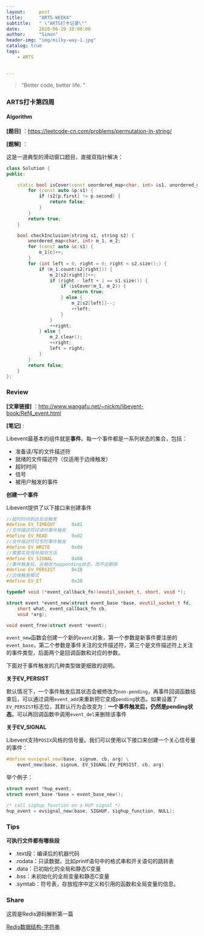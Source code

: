 ```yaml
---
layout:     post
title:      "ARTS-WEEK4"
subtitle:   " \"ARTS打卡记录\""
date:       2020-06-20 18:00:00
author:     "Simon"
header-img: "img/milky-way-1.jpg"
catalog: true
tags:
    - ARTS


---
```


> “Better code, better life. ”

### ARTS打卡第四周

#### Algorithm

**[题目]** ：https://leetcode-cn.com/problems/permutation-in-string/

**[题解]** ：

这是一道典型的滑动窗口题目，直接双指针解决：

```c++
class Solution {
public:

    static bool isCover(const unordered_map<char, int> &s1, unordered_map<char, int> &s2) {
        for (const auto &p:s1) {
            if (s2[p.first] != p.second) {
                return false;
            }
        }
        return true;
    }

    bool checkInclusion(string s1, string s2) {
        unordered_map<char, int> m_1, m_2;
        for (const auto &c:s1) {
            m_1[c]++;
        }
        for (int left = 0, right = 0; right < s2.size();) {
            if (m_1.count(s2[right])) {
                m_2[s2[right]]++;
                if (right - left + 1 == s1.size()) {
                    if (isCover(m_1, m_2)) {
                        return true;
                    } else {
                        m_2[s2[left]]--;
                        ++left;
                    }
                }
                ++right;
            } else {
                m_2.clear();
                ++right;
                left = right;
            }
        }
        return false;
    }
};

```

### Review

**[文章链接]** ：http://www.wangafu.net/~nickm/libevent-book/Ref4_event.html

**[笔记]** :

Libevent最基本的组件就是**事件**。每一个事件都是一系列状态的集合，包括：

* 准备读/写的文件描述符
* 就绪的文件描述符（仅适用于边缘触发）
* 超时时间
* 信号
* 被用户触发的事件

**创建一个事件**

Libevent提供了以下接口来创建事件

```c++
//超时时间到达后会触发
#define EV_TIMEOUT      0x01
//文件描述符可读时事件触发
#define EV_READ         0x02
//文件描述符可写时事件触发
#define EV_WRITE        0x04
//需要实现信号探测方法
#define EV_SIGNAL       0x08
//事件触发后，会被改为appending状态，而不会删除
#define EV_PERSIST      0x10
//边缘触发模式
#define EV_ET           0x20

typedef void (*event_callback_fn)(evutil_socket_t, short, void *);

struct event *event_new(struct event_base *base, evutil_socket_t fd,
    short what, event_callback_fn cb,
    void *arg);

void event_free(struct event *event);
```

`event_new`函数会创建一个新的`event`对象，第一个参数是新事件要注册的`event_base`，第二个参数是事件关注的文件描述符，第三个是文件描述符上关注的事件类型，后面两个是回调函数和对应的参数。

下面对于事件触发的几种类型做更细致的说明。

**关于EV_PERSIST**

默认情况下，一个事件触发后其状态会被修改为`non-pending`，再事件回调函数结束后，可以通过调用`event_add`来重新把它变成`pending`状态。如果设置了`EV_PERSIST`标志位，其默认行为会改变为：**一个事件触发后，仍然是pending状态**。可以再回调函数中调用`event_del`来删除该事件

**关于EV_SIGNAL**

Libevent支持`POSIX`风格的信号量。我们可以使用以下接口来创建一个关心信号量的事件：

```c++
#define evsignal_new(base, signum, cb, arg) \
    event_new(base, signum, EV_SIGNAL|EV_PERSIST, cb, arg)
```

举个例子：

```c++
struct event *hup_event;
struct event_base *base = event_base_new();

/* call sighup_function on a HUP signal */
hup_event = evsignal_new(base, SIGHUP, sighup_function, NULL);
```



### Tips

**可执行文件都有哪些段**

* .text段：编译后的机器代码
* .rodata：只读数据，比如printf语句中的格式串和开关语句的跳转表
* .data：已初始化的全局和静态C变量
* .bss：未初始化的全局变量和静态C变量
* .symtab：符号表，存放程序中定义和引用的函数和全局变量的信息。

### Share

这周是Redis源码解析第一篇

[Redis数据结构-字符串](https://simonzgx.github.io/2020/06/21/Redis数据结构-字符串/)

